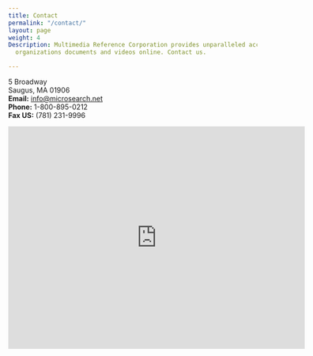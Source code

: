 ```yaml
---
title: Contact
permalink: "/contact/"
layout: page
weight: 4
Description: Multimedia Reference Corporation provides unparalleled access to your
  organizations documents and videos online. Contact us.

---
```


5 Broadway<br> Saugus, MA 01906  
**Email:** [info@microsearch.net](mailto:info@microsearch.net)  
**Phone:** 1-800-895-0212  
**Fax US:** (781) 231-9996

<iframe width="600" height="450" frameborder="0" style="border:0" src="https://www.google.com/maps/embed/v1/place?q=place_id:ChIJOffnDk4N44kRL4z9D2P3kho&key=AIzaSyAWZbxKvnpxoWpuvkv-XOZxfUhRmlNc6H8" allowfullscreen></iframe>
